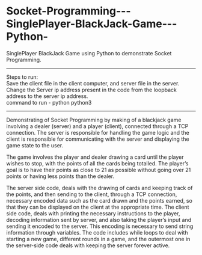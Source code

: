 # Socket-Programming---SinglePlayer-BlackJack-Game---Python-
SinglePlayer BlackJack Game using Python  to demonstrate Socket Programming.

--------------------------------------------------------------------
Steps to run:                                                                                     
Save the client file in the client computer, and server file in the server.                                                                   
Change the Server ip address present in the code from the loopback address to the server ip address.                                                                                                                      
command to run - python <filename>
                 python3 <filename>
                 
--------------------------------------------------------------------
Demonstrating of Socket Programming by making of a blackjack game involving a dealer (server) and a player (client), connected through a TCP connection.
The server is responsible for handling the game logic and the client is responsible for communicating with the server and displaying the game state to the user.

The game involves the player and dealer drawing a card until the player wishes to stop, with the points of all the cards being totalled. The player’s goal is to have their points as close to 21 as possible without going over 21 points or having less points than the dealer.

The server side code, deals with the drawing of cards and keeping track of the points, and then sending to the client, through a TCP connection, necessary encoded data such as the card drawn and the points earned, so that they can be displayed on the client at the appropriate time. 
The client side code, deals with printing the necessary instructions to the player, decoding information sent by server, and also taking the player’s input and sending it encoded to the server.
This encoding is necessary to send string information through variables.
The code includes while loops to deal with starting a new game, different rounds in a game, and the outermost one in the server-side code deals with keeping the server forever active.

